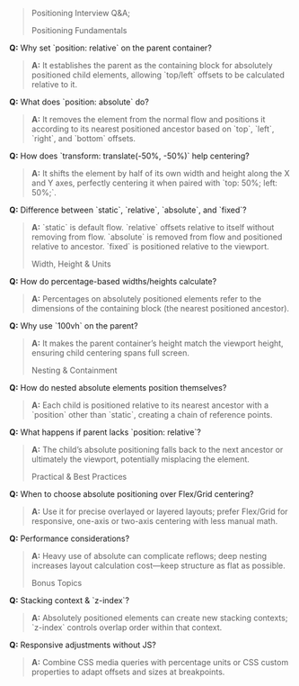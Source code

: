 > Positioning Interview Q&A;
>
> Positioning Fundamentals

**Q:** Why set \`position: relative\` on the parent container?

> **A:** It establishes the parent as the containing block for
> absolutely positioned child elements, allowing \`top/left\` offsets to
> be calculated relative to it.

**Q:** What does \`position: absolute\` do?

> **A:** It removes the element from the normal flow and positions it
> according to its nearest positioned ancestor based on \`top\`,
> \`left\`, \`right\`, and \`bottom\` offsets.

**Q:** How does \`transform: translate(-50%, -50%)\` help centering?

> **A:** It shifts the element by half of its own width and height along
> the X and Y axes, perfectly centering it when paired with \`top: 50%;
> left: 50%;\`.

**Q:** Difference between \`static\`, \`relative\`, \`absolute\`, and
\`fixed\`?

> **A:** \`static\` is default flow. \`relative\` offsets relative to
> itself without removing from flow. \`absolute\` is removed from flow
> and positioned relative to ancestor. \`fixed\` is positioned relative
> to the viewport.
>
> Width, Height & Units

**Q:** How do percentage-based widths/heights calculate?

> **A:** Percentages on absolutely positioned elements refer to the
> dimensions of the containing block (the nearest positioned ancestor).

**Q:** Why use \`100vh\` on the parent?

> **A:** It makes the parent container’s height match the viewport
> height, ensuring child centering spans full screen.
>
> Nesting & Containment

**Q:** How do nested absolute elements position themselves?

> **A:** Each child is positioned relative to its nearest ancestor with
> a \`position\` other than \`static\`, creating a chain of reference
> points.

**Q:** What happens if parent lacks \`position: relative\`?

> **A:** The child’s absolute positioning falls back to the next
> ancestor or ultimately the viewport, potentially misplacing the
> element.
>
> Practical & Best Practices

**Q:** When to choose absolute positioning over Flex/Grid centering?

> **A:** Use it for precise overlayed or layered layouts; prefer
> Flex/Grid for responsive, one-axis or two-axis centering with less
> manual math.

**Q:** Performance considerations?

> **A:** Heavy use of absolute can complicate reflows; deep nesting
> increases layout calculation cost—keep structure as flat as possible.
>
> Bonus Topics

**Q:** Stacking context & \`z-index\`?

> **A:** Absolutely positioned elements can create new stacking
> contexts; \`z-index\` controls overlap order within that context.

**Q:** Responsive adjustments without JS?

> **A:** Combine CSS media queries with percentage units or CSS custom
> properties to adapt offsets and sizes at breakpoints.
